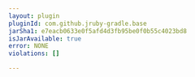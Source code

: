 ```yaml
---
layout: plugin
pluginId: com.github.jruby-gradle.base
jarSha1: e7eacb0633e0f5afd4d3fb95be0f0b55c4023bd8
isJarAvailable: true
error: NONE
violations: []

---
```

